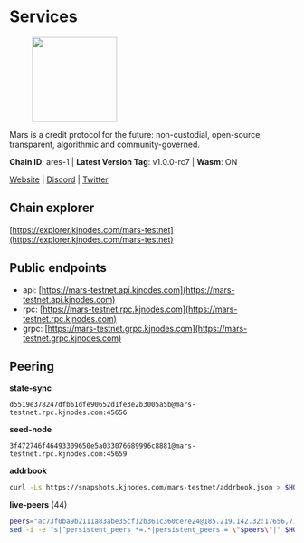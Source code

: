 # Services

<figure><img src="https://raw.githubusercontent.com/kj89/testnet_manuals/main/pingpub/logos/mars.png" width="150" alt=""><figcaption></figcaption></figure>

Mars is a credit protocol for the future: non-custodial,  open-source, transparent, algorithmic and community-governed.

**Chain ID**: ares-1 | **Latest Version Tag**: v1.0.0-rc7 | **Wasm**: ON

[Website](https://marsprotocol.io) | [Discord](https://discord.gg/marsprotocol) | [Twitter](https://twitter.com/mars_protocol)




## Chain explorer
[https://explorer.kjnodes.com/mars-testnet](https://explorer.kjnodes.com/mars-testnet)

## Public endpoints

* api: [https://mars-testnet.api.kjnodes.com](https://mars-testnet.api.kjnodes.com)
* rpc: [https://mars-testnet.rpc.kjnodes.com](https://mars-testnet.rpc.kjnodes.com)
* grpc: [https://mars-testnet.grpc.kjnodes.com](https://mars-testnet.grpc.kjnodes.com)

## Peering

**state-sync**

```text
d5519e378247dfb61dfe90652d1fe3e2b3005a5b@mars-testnet.rpc.kjnodes.com:45656
```

**seed-node**

```text
3f472746f46493309650e5a033076689996c8881@mars-testnet.rpc.kjnodes.com:45659
```

**addrbook**
```bash
curl -Ls https://snapshots.kjnodes.com/mars-testnet/addrbook.json > $HOME/.mars/config/addrbook.json
```

**live-peers** (44)
```bash
peers="ac73f0ba9b2111a83abe35cf12b361c360ce7e24@185.219.142.32:17656,714dfd0efb57197bbcf96b1f8ce9c2cdafd84b72@185.245.183.172:39656,14ba3b19424301a6bb58c27663a0323a81866d5d@134.122.82.186:26656,d5519e378247dfb61dfe90652d1fe3e2b3005a5b@65.109.68.190:45656,cebe0a3be105df1c5682bfcb9692b43bed8b4378@178.208.252.54:28656,f1bc9d703500d54fdc2802552d2e31449028dea7@148.251.53.202:26656,3b2c8bc6a1dba482f6d85e19f78355a9f64950e2@65.109.88.254:32656,e5577ecbf793ce92ce5993c4841a340a4c9db64b@65.108.204.119:46656,2fb0eb08adb9ea1f7965efb65974948e8c234fef@116.202.165.116:33656,cc433ed254401c8d037f14fd7f11a4626a480d21@159.89.196.188:20656,42f4f53d6ffb55662cf2b65396075f784a1e9a52@5.189.149.159:26656,3f83067376eec1d4f97a585b76266cc5b951d02d@144.76.90.130:33656,a4ca75792b6802bbe23f409166f29defc8f11b42@159.89.205.107:20656,5c2a752c9b1952dbed075c56c600c3a79b58c395@178.211.139.77:27056,09203a69a212cba7516c9928800fb7de4dc7b52b@159.69.138.47:33656,23a974706067275d6d293d14835a29bff2fd91b6@157.245.210.206:20656,465b47a9e3e26b385303791bc3c992f42b77393d@65.109.171.155:26656,9cbfc4ce6f6825e31f4fa517bbe853bd98449c7b@37.187.78.201:45656,e4662fe7ec1a724063fa10654da1581a722dba0b@138.2.95.245:20656,9738dba326613b2514c0a658d884ae651d08b28e@144.91.70.120:34656,2bdb587f6202165f3c66b730e437afe00c8de171@194.163.132.91:26656,e93d1a4f097600539d0e5f2f04adbbe418517107@178.63.8.245:60856,0f5368092336830876cd9cc2219a6663c4e56b07@95.216.7.169:36656,bd40811e571c11d45ae302e9ab5c47d63c55ad2f@65.108.73.124:25656,fe8d614aa5899a97c11d0601ef50c3e7ce17d57b@65.108.233.109:18556,13066720a4fa7e84a2011580834a63c7c6bff59d@188.166.244.23:20656,b2354e30472ce4cfba8e8d26a69b39526cdb3dab@96.234.160.22:30356,f0553f0d589675d7fa43fd484eb3d0f426129e8d@199.175.98.115:26656,4b66ccb20f36e46b980b54f7cd96ee8c4b603a90@65.108.72.233:12656,c5a39b97f56d73185ceb904899c65ad8d1390364@199.175.98.135:26656,df5d4e6662b0b3f716c9a9adc213c68456caeff6@65.108.3.234:33656,9683a018c2e6815b4f4f607d232d721329ae0a46@176.126.87.86:20656,2f626cb709818afae893a8238946cd176748c622@170.64.188.161:20656,a841d3e526089172867a73b709fd14e1d9fb87bd@65.108.231.124:22656,482b1509c492e075ae9b507d38a5ff710e5a598f@209.182.238.30:26656,7c7f52bf26d5ec2dcc9e016c0f521e0b2fe77fcd@95.214.55.25:26656,0d0aff593a7672e6b1b3a6898cecfed7624d7a82@141.94.73.93:60556,b9c1fb604f314a0b7340bdf2c44fa85ad67ed2ad@38.242.241.61:20656,931d82351a5b96a1e9838008636b98c6e6b530bc@65.108.225.158:18556,41c2771869f1285ba79aabd0568fcd0788d00c7d@65.109.112.20:11154,a446002f40b926db596deb7bae9ed3fe04af1c2e@65.108.206.215:17656,77c8fe95cc4a1b977e03bda41f47a4fa3e867895@185.202.236.112:20656,87b534886ab74188f9ec578524c6d3960f54b19a@95.217.109.222:43656,1f19076a29f6f1a01c7ec2d82f66ff7eeb86c875@185.177.116.151:20656"
sed -i -e "s|^persistent_peers *=.*|persistent_peers = \"$peers\"|" $HOME/.mars/config/config.toml
```
